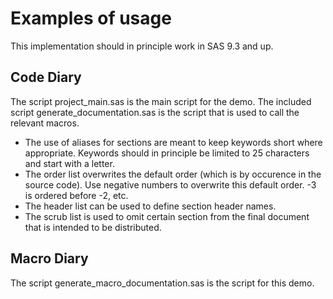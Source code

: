 # Examples of usage
This implementation should in principle work in SAS 9.3 and up.

## Code Diary
The script project_main.sas is the main script for the demo.
The included script generate_documentation.sas is the script that is used to call the relevant macros.

- The use of aliases for sections are meant to keep keywords short where appropriate. Keywords should in principle be limited to 25 characters and start with a letter.
- The order list overwrites the default order (which is by occurence in the source code). Use negative numbers to overwrite this default order. -3 is ordered before -2, etc.
- The header list can be used to define section header names.
- The scrub list is used to omit certain section from the final document that is intended to be distributed.

## Macro Diary
The script generate_macro_documentation.sas is the script for this demo.
